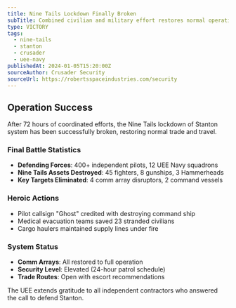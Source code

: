 ```yaml
---
title: Nine Tails Lockdown Finally Broken
subTitle: Combined civilian and military effort restores normal operations to Stanton
type: VICTORY
tags:
  - nine-tails
  - stanton
  - crusader
  - uee-navy
publishedAt: 2024-01-05T15:20:00Z
sourceAuthor: Crusader Security
sourceUrl: https://robertsspaceindustries.com/security
---
```


## Operation Success

After 72 hours of coordinated efforts, the Nine Tails lockdown of Stanton system has been successfully broken, restoring normal trade and travel.

### Final Battle Statistics
- **Defending Forces**: 400+ independent pilots, 12 UEE Navy squadrons
- **Nine Tails Assets Destroyed**: 45 fighters, 8 gunships, 3 Hammerheads
- **Key Targets Eliminated**: 4 comm array disruptors, 2 command vessels

### Heroic Actions
- Pilot callsign "Ghost" credited with destroying command ship
- Medical evacuation teams saved 23 stranded civilians
- Cargo haulers maintained supply lines under fire

### System Status
- **Comm Arrays**: All restored to full operation
- **Security Level**: Elevated (24-hour patrol schedule)
- **Trade Routes**: Open with escort recommendations

The UEE extends gratitude to all independent contractors who answered the call to defend Stanton.